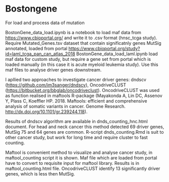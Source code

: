 # Bostongene
For load and process data of mutation

BostonGene_data_load.ipynb is a notebook to load maf data from https://www.cbioportal.org/ and write it to .csv format (hnsc_tcga study).
Require Mutated_Genes.tsv dataset that contain significatnly genes MutSig annotated, loaded from portal https://www.cbioportal.org/study?id=laml_tcga_pan_can_atlas_2018 
BostonGene_data_load_laml.ipynb load maf data for custom study, but require a gene set from portal which is loaded manually (in this case it is acute myeloid leukemia study). Use this maf files to analyse driver genes downstream.

I apllied two approaches to investigate cancer driver genes: dndscv (https://github.com/im3sanger/dndscv), OncodriveCLUST (https://bitbucket.org/bbglab/oncodriveclust). OncodriveCLUST was used as function realised in maftools R-package (Mayakonda A, Lin DC, Assenov Y, Plass C, Koeffler HP. 2018. Maftools: efficient and comprehensive analysis of somatic variants in cancer. Genome Research. http://dx.doi.org/10.1101/gr.239244.118). 

Results of dndscv algorithm are available in dnds_counting_hnc.html document. For head and neck cancer this method detected 69 driver genes, MutSig 75 and 64 genes are common. R-script dnds_counting.Rmd is suit to other cancer study, but work for long time and require cluster to fast counting.

Maftool is convenient method to visualize and analyse cancer study, in maftool_counting script it is shown. Maf file which are loaded from portal have to convert to requisite input for maftool library. Results is in maftool_counting.html file. OncodriveCLUST identify 13 significantly driver genes, which is less then MutSig.

